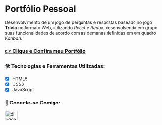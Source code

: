 # Portfólio Pessoal

Desenvolvimento de um jogo de perguntas e respostas baseado no jogo **Trivia** no formato Web, utilizando _React e Redux_, desenvolvendo em grupo suas funcionalidades de acordo com as demanas definidas em um quadro _Kanban_. 

### <a href="https://diogoaugusto.dev/" target="blank">👉 Clique e Confira meu Portfólio</a>

### 🛠 Tecnologias e Ferramentas Utilizadas:

- [x] HTML5
- [x] CSS3
- [x] JavaScript

 ### 🤝 Conecte-se Comigo:
<a href="https://linkedin.com/in/diogoaugusto" target="blank"><img align="center" src="https://raw.githubusercontent.com/rahuldkjain/github-profile-readme-generator/master/src/images/icons/Social/linked-in-alt.svg" alt="diogoaugusto" height="30" width="40" /></a>
